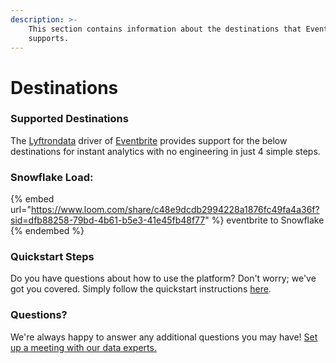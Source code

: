 ```yaml
---
description: >-
    This section contains information about the destinations that Eventbrite
    supports.
---
```


# Destinations

### Supported Destinations

The [Lyftrondata](https://www.lyftrondata.com/) driver of [Eventbrite](https://www.lyftrondata.com/integration/sales-analytics/eventbrite/) provides support for the below destinations for instant analytics with no engineering in just 4 simple steps.

### Snowflake Load:

{% embed url="https://www.loom.com/share/c48e9dcdb2994228a1876fc49fa4a36f?sid=dfb88258-79bd-4b61-b5e3-41e45fb48f77" %}
eventbrite to Snowflake
{% endembed %}

### Quickstart Steps

Do you have questions about how to use the platform? Don't worry; we've got you covered. Simply follow the quickstart instructions [here](README.md).

### Questions? <a href="#questions" id="questions"></a>

We're always happy to answer any additional questions you may have! [Set up a meeting with our data experts.](https://www.lyftrondata.com/book-a-meeting/)
